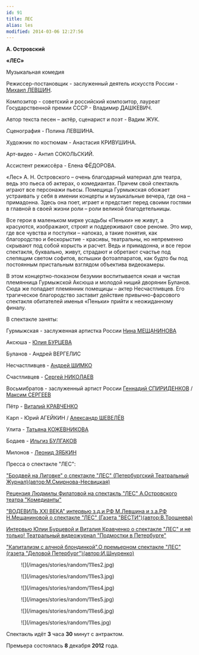 ```yaml
---
id: 91
title: ЛЕС
alias: les
modified: 2014-03-06 12:27:56
---
```


**А. Островский**

**«ЛЕС»**

Музыкальная комедия

Режиссер-постановщик - заслуженный деятель искусств России - <a href="153-mihail-levshin.html">Михаил ЛЕВШИН</a>.

Композитор - советский и российский композитор, лауреат Государственной премии СССР - Владимир ДАШКЕВИЧ.

Автор текста песен – актёр, сценарист и поэт - Вадим ЖУК.

Сценография - Полина ЛЕВШИНА.

Художник по костюмам - Анастасия КРИВУШИНА.

Арт-видео - Антип СОКОЛЬСКИЙ.

Ассистент режиссёра - Елена ФЁДОРОВА.

«Лес» А. Н. Островского – очень благодарный материал для театра, ведь это пьеса об актерах, о комедиантах. Причем свой спектакль играют все персонажи пьесы. Помещица Гурмыжская обожает устраивать у себя в имении концерты и музыкальные вечера, где она – примадонна. Здесь она поет, играет и предстает перед своими гостями в главной в своей жизни роли – роли великой благодетельницы.

Все герои в маленьком мирке усадьбы «Пеньки» не живут, а красуются, изображают, строят и поддерживают свое реноме. Это мир, где все чувства и поступки – напоказ, а такие понятия, как благородство и бескорыстие - красивы, театральны, но непременно скрывают под собой корысть и расчет. Ведь и примадонна, и все герои спектакля, буквально, живут, страдают и обретают счастье под слепящим светом софитов, вспышки фотоаппаратов, как будто бы под постоянным пристальным взглядом объектива видеокамеры.

В этом концертно-показном безумии воспитывается юная и чистая племянница Гурмыжской Аксюша и молодой нищий дворянин Буланов. Сюда же попадает племянник помещицы – актер Несчастливцев. Его трагическое благородство заставит действие привычно-фарсового спектакля обитателей именья «Пеньки» прийти к неожиданному финалу.

В спектакле заняты:

Гурмыжская - заслуженная артистка России <a href="25-mewaninova-nina.html">Нина МЕЩАНИНОВА</a>

Аксюша - <a href="78-ylia-burceva.html">Юлия БУРЦЕВА</a>

Буланов - Андрей ВЕРГЕЛИС

Несчастливцев - <a href="302-andrey-shimko.html">Андрей ШИМКО</a>

Счастливцев - <a href="52-sergei-nikolaev.html">Сергей НИКОЛАЕВ</a>

Восьмибратов - заслуженный артист России <a href="27--gennadij-spiridenkov-za-rf.html">Геннадий СПИРИДЕНКОВ</a> / <a href="57-maxsim-sergeev.html">Максим СЕРГЕЕВ </a>

Пётр - <a href="66-vitalii-kravchenko.html">Виталий КРАВЧЕНКО</a>

Карп - Юрий АГЕЙКИН / <a href="87-aleksandr-shevelov.html">Александр ШЕВЕЛЁВ</a>

Улита - <a href="80-tatiana-kogevnikova.html">Татьяна КОЖЕВНИКОВА</a>

Бодаев - <a href="77-ilgiz-bulgakov.html">Ильгиз БУЛГАКОВ</a>

Милонов - <a href="67-leonid-zabkin.html">Леонид ЗЯБКИН</a>

Пресса о спектакле "ЛЕС":

<a href="261-q--q---qq-.html"> "Бродвей на Лиговке" о спектакле "ЛЕС" (Петербургский Театральный Журнал)(автор:М.Смирнова-Несвицкая)</a>

<a href="255-pressa-premera-les-recenziya.html">Рецензия Людмилы Филатовой на спектакль "ЛЕС" А.Островского театра "Комедианты"</a>

<a href="254-pressa-premera-les.html">"ВОДЕВИЛЬ XXI ВЕКА" интервью з.д.и РФ М.Левшина и з.а.РФ Н.Мещаниновой о спектакле "ЛЕС" (Газета "ВЕСТИ")(автор:В.Трошнева)</a>

<a href="251-interviy-les-aksinia-i-petr.html">Интервью Юлии Бурцевой и Виталия Кравченко о спектакле "ЛЕС" и не только! Театральный видеожурнал "Подмостки в Петербурге"</a>

<a href="249-pressa-premera-les-ishnurenko-.html">"Капитализм с алчной блондинкой".О премьерном спектакле "ЛЕС" (газета "Деловой Петербург")(автор:И.Шнуренко)</a>

<figure>
![](/images/stories/random/11les2.jpg)
</figure>

<figure>
![](/images/stories/random/11les3.jpg)
</figure>

<figure>
![](/images/stories/random/11les4.jpg)
</figure>

<figure>
![](/images/stories/random/11les5.jpg)
</figure>

<figure>
![](/images/stories/random/11les6.jpg)
</figure>

<figure>
![](/images/stories/random/11les.jpg)
</figure>

Спектакль идёт **3** часа **30** минут с антрактом.

Премьера состоялась **8** декабря **2012** года.

